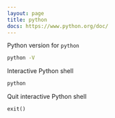 ```yaml
---
layout: page
title: python
docs: https://www.python.org/doc/
---
```

Python version for `python`
```bash
python -V
```
Interactive Python shell
```bash
python
```
Quit interactive Python shell
```python3
exit()
```
